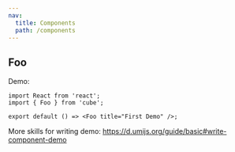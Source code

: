 ```yaml
---
nav:
  title: Components
  path: /components
---
```


## Foo

Demo:

```tsx
import React from 'react';
import { Foo } from 'cube';

export default () => <Foo title="First Demo" />;
```

More skills for writing demo: https://d.umijs.org/guide/basic#write-component-demo
